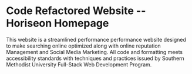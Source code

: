 # Code Refactored Website -- Horiseon Homepage

This website is a streamlined performance performance website designed to make searching online optimized along with 
online reputation Management and Social Media Marketing.
All code and formatting meets accessibility standards with techniques and practices issued by 
Southern Methodist University Full-Stack Web Development Program. 


